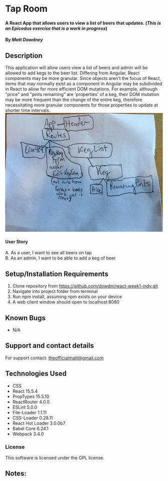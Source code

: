 
# Tap Room

#### A React App that allows users to view a list of beers that updates. (_This is an Epicodus exercise that is a work in progress_)

#### By _**Matt Dowdney**_

## Description

This application will allow users view a list of beers and admin will be allowed to add kegs to the beer list. Differing from Angular, React components may be more granular. Since objects aren't the focus of React, items that may normally exist as a component in Angular may be subdivided in React to allow for more efficient DOM mutations. For example, although "price" and "pints remaining" are 'properties' of a keg, their DOM mutation may be more frequent than the change of the entire keg, therefore necessitating more granular components for those properties to update at shorter time intervals.
![Diagram](https://github.com/dowdm/react-week1-indy/blob/master/src/assets/images/IMG-4379.jpg)


#### User Story

A. As a user, I want to see all beers on tap<br>
B. As an admin, I want to be able to add a keg of beer

<!-- ## Data relationship
![alt tag](screenshots/data.png "Data Model") -->

## Setup/Installation Requirements
1. Clone repository from https://github.com/dowdm/react-week1-indy.git
2. Navigate into project folder from terminal
3. Run npm install, assuming npm exists on your device
4. A web client window should open to localhost:8080



## Known Bugs

* N/A

## Support and contact details

For support contact: theofficialmatt@gmail.com

## Technologies Used

* CSS
* React 15.5.4
* PropTypes 15.5.10
* ReactRouter 4.0.0
* ESLint 5.0.0
* File-Loader 1.1.11
* CSS-Loader 0.28.11
* React Hot Loader 3.0.0b7
* Babel Core 6.24.1
* Webpack 3.4.0

### License

This software is licensed under the GPL license.

## Notes:
